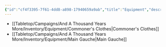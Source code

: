 ```yaml
---
{"id":"cf4f3395-7f61-4dd8-a898-17940659a9ab","title":"Equipment","description":"Inventory - Equipment","publish":true,"date_created":"Tuesday, April 2nd 2024, 6:13:09 pm","date_modified":"Sunday, April 7th 2024, 12:08:16 pm","path":"Tabletop/Campaigns/And A Thousand Years More/Inventory/Equipment/index.md","permalink":"/tabletop/campaigns/and-a-thousand-years-more/inventory/equipment/index/","PassFrontmatter":true}
---
```



- [[Tabletop/Campaigns/And A Thousand Years More/Inventory/Equipment/Commoner's Clothes\|Commoner's Clothes]]
- [[Tabletop/Campaigns/And A Thousand Years More/Inventory/Equipment/Main Gauche\|Main Gauche]]


